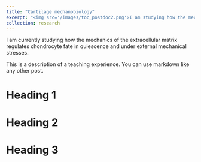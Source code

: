 ```yaml
---
title: "Cartilage mechanobiology"
excerpt: "<img src='/images/toc_postdoc2.png'>I am studying how the mechanics of the extracellular matrix regulates chondrocyte fate in quiescence and under external mechanical stresses."
collection: research
---
```


I am currently studying how the mechanics of the extracellular matrix regulates chondrocyte fate in quiescence and under external mechanical stresses. 

This is a description of a teaching experience. You can use markdown like any other post.

Heading 1
======

Heading 2
======

Heading 3
======

